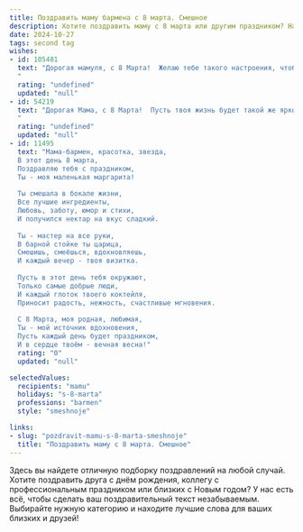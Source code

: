 ```yaml
---
title: Поздравить маму бармена с 8 марта. Смешное
description: Хотите поздравить маму с 8 марта или другим праздником? Наш ИИ создаст незабываемое поздравление, а вы обязательно выделитесь среди других.  
date: 2024-10-27
tags: second tag
wishes:
- id: 105481
  text: "Дорогая мамуля, с 8 Марта!  Желаю тебе такого настроения, чтобы даже самые крепкие коктейли казались тебе компотом! Пусть твой праздник будет ярким, как лучшие творения за барной стойкой, а улыбка – такой же искристой, как самый лучший шампанский!  Будь здорова и счастлива, и пусть все твои желания исполняются, как по взмаху волшебной шейкерной ложки!
  "
  rating: "undefined"
  updated: "null"
- id: 54219
  text: "Дорогая Мама, с 8 Марта!  Пусть твоя жизнь будет такой же яркой и разнообразной, как коктейльная карта в твоем любимом баре! 😉  А чтобы все клиенты были довольны, никогда не забывай – улыбка бармена – это главный ингредиент! 🎉
  "
  rating: "undefined"
  updated: "null"
- id: 11495
  text: "Мама-бармен, красотка, звезда,
  В этот день 8 марта,
  Поздравляю тебя с праздником,
  Ты - моя маленькая маргарита!
  
  Ты смешала в бокале жизни,
  Все лучшие ингредиенты,
  Любовь, заботу, юмор и стихи,
  И получился нектар на вкус сладкий.
  
  Ты - мастер на все руки,
  В барной стойке ты царица,
  Смешишь, смеёшься, вдохновляешь,
  И каждый вечер - твоя визитка.
  
  Пусть в этот день тебя окружают,
  Только самые добрые люди,
  И каждый глоток твоего коктейля,
  Приносит радость, нежность, счастливые мгновения.
  
  С 8 Марта, моя родная, любимая,
  Ты - мой источник вдохновения,
  Пусть каждый день будет праздником,
  И в сердце твоём - вечная весна!"
  rating: "0"
  updated: "null"

selectedValues:
  recipients: "mamu"
  holidays: "s-8-marta"
  professions: "barmen"
  style: "smeshnoje"

links:
- slug: "pozdravit-mamu-s-8-marta-smeshnoje"
  title: "Поздравить маму с 8 марта. Смешное"
---
```


Здесь вы найдете отличную подборку поздравлений на любой случай. 
Хотите поздравить друга с днём рождения, коллегу с профессиональным праздником или близких с Новым годом? У нас есть всё, чтобы сделать ваш поздравительный текст незабываемым. Выбирайте нужную категорию и находите лучшие слова для ваших близких и друзей!
